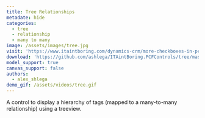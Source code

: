 ```yaml
---
title: Tree Relationships
metadate: hide
categories:
  - tree
  - relationship
  - many to many
image: /assets/images/tree.jpg
visit: 'https://www.itaintboring.com/dynamics-crm/more-checkboxes-in-pcf-as-a-treeview-this-time/'
download: 'https://github.com/ashlega/ITAintBoring.PCFControls/tree/master/Controls/TreeRelationships'
model_support: true
canvas_support: false
authors:
  - alex_shlega
demo_gif: /assets/videos/tree.gif
---
```


A control to display a hierarchy of tags (mapped to a many-to-many relationship) using a treeview.
